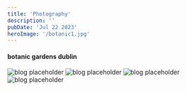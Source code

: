 ```yaml
---
title: 'Photography'
description: ''
pubDate: 'Jul 22 2023'
heroImage: '/botanic1.jpg'
---
```


#### botanic gardens dublin
![blog placeholder](/botanic1.jpg)
![blog placeholder](/botanic2.jpg)
![blog placeholder](/botanic3.jpg)
![blog placeholder](/botanic4.jpg)

